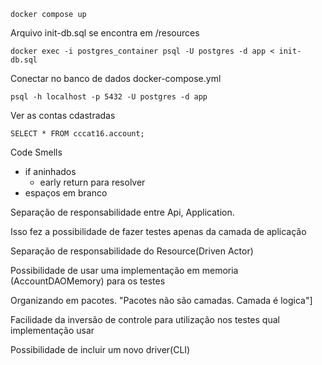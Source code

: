 ``` console
docker compose up
```

Arquivo init-db.sql se encontra em /resources
``` console
docker exec -i postgres_container psql -U postgres -d app < init-db.sql
```

Conectar no banco de dados docker-compose.yml

````agsl
psql -h localhost -p 5432 -U postgres -d app
````
Ver as contas cdastradas
```agsl
SELECT * FROM cccat16.account;
```

Code Smells

- if aninhados
  - early return para resolver
- espaços em branco

Separação de responsabilidade entre Api, Application.

Isso fez a possibilidade de fazer testes apenas da camada de aplicação

Separação de responsabilidade do Resource(Driven Actor)

Possibilidade de usar uma implementação em memoria (AccountDAOMemory) para os testes

Organizando em pacotes. "Pacotes não são camadas. Camada é logica"]

Facilidade da inversão de controle para utilização nos testes qual implementação usar

Possibilidade de incluir um novo driver(CLI)